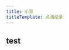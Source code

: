 ```yaml
---
title: 小易
titleTemplate: 点滴纪录
---
```


## test

<script setup>
import Game from '../commponents/game.vue'
</script>


<Game />